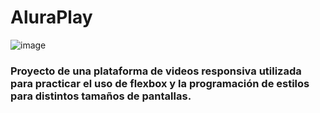 # AluraPlay
![image](https://github.com/Mariand5/aluraplay/assets/118864547/9f8718fd-bd92-4348-9721-b418446bd284)
### Proyecto de una plataforma de videos responsiva utilizada para practicar el uso de flexbox y la programación de estilos para distintos tamaños de pantallas.
